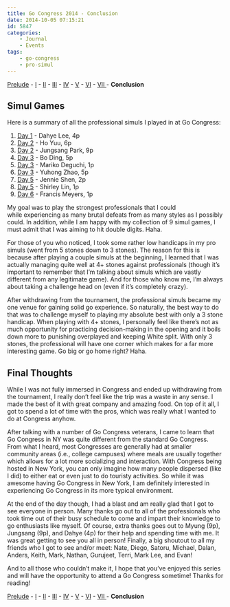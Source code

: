 ```yaml
---
title: Go Congress 2014 - Conclusion
date: 2014-10-05 07:15:21
id: 5847
categories:
	- Journal
	- Events
tags:
	- go-congress
	- pro-simul
---
```


[Prelude](http://www.bengozen.com/go-congress-2014-prelude/ "Go Congress 2014 — Prelude") - [I](http://www.bengozen.com/go-congress-2014-day-1/ "Go Congress 2014 — Day 1") - [II](http://www.bengozen.com/go-congress-2014-day-2/ "Go Congress 2014 — Day 2") - [III](http://www.bengozen.com/go-congress-2014-day-3/ "Go Congress 2014 — Day 3") - [IV](http://www.bengozen.com/go-congress-2014-day-4/ "Go Congress 2014 — Day 4") - [V](http://www.bengozen.com/go-congress-2014-day-5/ "Go Congress 2014 — Day 5") - [VI](http://www.bengozen.com/go-congress-2014-day-6/ "Go Congress 2014 — Day 6") - [VII ](http://www.bengozen.com/go-congress-2014-day-7/ "Go Congress 2014 — Day 7")- **Conclusion**

## Simul Games

Here is a summary of all the professional simuls I played in at Go Congress:

1. [Day 1](http://www.bengozen.com/go-congress-2014-day-1/ "Go Congress 2014 — Day 1") - Dahye Lee, 4p
2. [Day 2](http://www.bengozen.com/go-congress-2014-day-2/ "Go Congress 2014 — Day 2") - Ho Yuu, 6p
3. [Day 2](http://www.bengozen.com/go-congress-2014-day-2/ "Go Congress 2014 — Day 2") - Jungsang Park, 9p
4. [Day 3](http://www.bengozen.com/go-congress-2014-day-3/ "Go Congress 2014 — Day 3") - Bo Ding, 5p
5. [Day 3](http://www.bengozen.com/go-congress-2014-day-3/ "Go Congress 2014 — Day 3") - Mariko Deguchi, 1p
6. [Day 3](http://www.bengozen.com/go-congress-2014-day-3/ "Go Congress 2014 — Day 3") - Yuhong Zhao, 5p
7. [Day 5](http://www.bengozen.com/go-congress-2014-day-5/ "Go Congress 2014 — Day 5") - Jennie Shen, 2p
8. [Day 5](http://www.bengozen.com/go-congress-2014-day-5/ "Go Congress 2014 — Day 5") - Shirley Lin, 1p
9. [Day 6](http://www.bengozen.com/go-congress-2014-day-6/ "Go Congress 2014 — Day 6") - Francis Meyers, 1p

My goal was to play the strongest professionals that I could while experiencing as many brutal defeats from as many styles as I possibly could. In addition, while I am happy with my collection of 9 simul games, I must admit that I was aiming to hit double digits. Haha.

<!--more-->

For those of you who noticed, I took some rather low handicaps in my pro simuls (went from 5 stones down to 3 stones). The reason for this is because after playing a couple simuls at the beginning, I learned that I was actually managing quite well at 4+ stones against professionals (though it’s important to remember that I’m talking about simuls which are vastly different from any legitimate game). And for those who know me, I’m always about taking a challenge head on (even if it’s completely crazy).

After withdrawing from the tournament, the professional simuls became my one venue for gaining solid go experience. So naturally, the best way to do that was to challenge myself to playing my absolute best with only a 3 stone handicap. When playing with 4+ stones, I personally feel like there’s not as much opportunity for practicing decision-making in the opening and it boils down more to punishing overplayed and keeping White split. With only 3 stones, the professional will have one corner which makes for a far more interesting game. Go big or go home right? Haha.

## Final Thoughts

While I was not fully immersed in Congress and ended up withdrawing from the tournament, I really don’t feel like the trip was a waste in any sense. I made the best of it with great company and amazing food. On top of it all, I got to spend a lot of time with the pros, which was really what I wanted to do at Congress anyhow.

After talking with a number of Go Congress veterans, I came to learn that Go Congress in NY was quite different from the standard Go Congress. From what I heard, most Congresses are generally had at smaller community areas (i.e., college campuses) where meals are usually together which allows for a lot more socializing and interaction. With Congress being hosted in New York, you can only imagine how many people dispersed (like I did) to either eat or even just to do touristy activities. So while it was awesome having Go Congress in New York, I am definitely interested in experiencing Go Congress in its more typical environment.

At the end of the day though, I had a blast and am really glad that I got to see everyone in person. Many thanks go out to all of the professionals who took time out of their busy schedule to come and impart their knowledge to go enthusiasts like myself. Of course, extra thanks goes out to Myung (9p), Jungsang (9p), and Dahye (4p) for their help and spending time with me. It was great getting to see you all in person! Finally, a big shoutout to all my friends who I got to see and/or meet: Nate, Diego, Satoru, Michael, Dalan, Anders, Keith, Mark, Nathan, Gurujeet, Terri, Mark Lee, and Evan!

And to all those who couldn’t make it, I hope that you’ve enjoyed this series and will have the opportunity to attend a Go Congress sometime! Thanks for reading!

[Prelude](http://www.bengozen.com/go-congress-2014-prelude/ "Go Congress 2014 — Prelude") - [I](http://www.bengozen.com/go-congress-2014-day-1/ "Go Congress 2014 — Day 1") - [II](http://www.bengozen.com/go-congress-2014-day-2/ "Go Congress 2014 — Day 2") - [III](http://www.bengozen.com/go-congress-2014-day-3/ "Go Congress 2014 — Day 3") - [IV](http://www.bengozen.com/go-congress-2014-day-4/ "Go Congress 2014 — Day 4") - [V](http://www.bengozen.com/go-congress-2014-day-5/ "Go Congress 2014 — Day 5") - [VI](http://www.bengozen.com/go-congress-2014-day-6/ "Go Congress 2014 — Day 6") - [VII ](http://www.bengozen.com/go-congress-2014-day-7/ "Go Congress 2014 — Day 7")- **Conclusion**